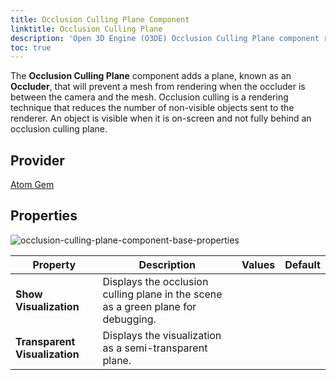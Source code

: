 ```yaml
---
title: Occlusion Culling Plane Component
linktitle: Occlusion Culling Plane
description: 'Open 3D Engine (O3DE) Occlusion Culling Plane component reference.'
toc: true
---
```


The **Occlusion Culling Plane** component adds a plane, known as an **Occluder**, that will prevent a mesh from rendering when the occluder is between the camera and the mesh. Occlusion culling is a rendering technique that reduces the number of non-visible objects sent to the renderer. An object is visible when it is on-screen and not fully behind an occlusion culling plane.


## Provider ##

[Atom Gem](/docs/user-guide/gems/reference/rendering/atom/atom/)


## Properties


![occlusion-culling-plane-component-base-properties](/images/user-guide/components/reference/atom/occlusion-culling-plane/occlusion-culling-plane-base-properties-ui.png)

| Property | Description | Values | Default |
|-|-|-|-|
| **Show Visualization** | Displays the occlusion culling plane in the scene as a green plane for debugging.  |  |  |
| **Transparent Visualization** | Displays the visualization as a semi-transparent plane.  |  |  |